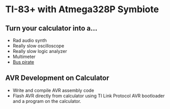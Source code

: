 TI-83+ with Atmega328P Symbiote
===============================

Turn your calculator into a...
------------------------------

* Rad audio synth
* Really slow oscilloscope
* Really slow logic analyzer
* Multimeter
* [Bus pirate](http://dangerousprototypes.com/docs/Bus_Pirate)

AVR Development on Calculator
-----------------------------

* Write and compile AVR assembly code
* Flash AVR directly from calculator using TI Link Protocol AVR bootloader and a program on the calculator.
